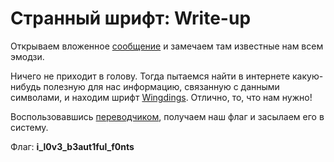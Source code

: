 # Странный шрифт: Write-up

Открываем вложенное [сообщение](public/message.png) и замечаем там известные нам всем эмодзи.

Ничего не приходит в голову. Тогда пытаемся найти в интернете какую-нибудь полезную для нас информацию, связанную с данными символами, и находим шрифт [Wingdings](https://en.wikipedia.org/wiki/Wingdings). Отлично, то, что нам нужно!

Воспользовавшись [переводчиком](http://grompe.org.ru/static/wingdings_gaster.html), получаем наш флаг и засылаем его в систему.

Флаг: **i_l0v3_b3aut1ful_f0nts**
